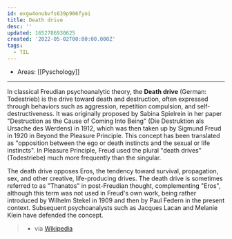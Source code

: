 ```yaml
---
id: exgw4onubvfs639p906fyoi
title: Death drive
desc: ''
updated: 1652786930625
created: '2022-05-02T00:00:00.000Z'
tags:
  - TIL
---
```


- Areas: [[Pyschology]]

---

In classical Freudian psychoanalytic theory, the **Death drive** (German: Todestrieb) is the drive toward death and destruction, often expressed through behaviors such as aggression, repetition compulsion, and self-destructiveness. It was originally proposed by Sabina Spielrein in her paper "Destruction as the Cause of Coming Into Being" (Die Destruktion als Ursache des Werdens) in 1912, which was then taken up by Sigmund Freud in 1920 in Beyond the Pleasure Principle. This concept has been translated as "opposition between the ego or death instincts and the sexual or life instincts". In Pleasure Principle, Freud used the plural "death drives" (Todestriebe) much more frequently than the singular.

The death drive opposes Eros, the tendency toward survival, propagation, sex, and other creative, life-producing drives. The death drive is sometimes referred to as "Thanatos" in post-Freudian thought, complementing "Eros", although this term was not used in Freud's own work, being rather introduced by Wilhelm Stekel in 1909 and then by Paul Federn in the present context. Subsequent psychoanalysts such as Jacques Lacan and Melanie Klein have defended the concept. 
> - via [Wikipedia](https://en.wikipedia.org/wiki/Death%20drive)
